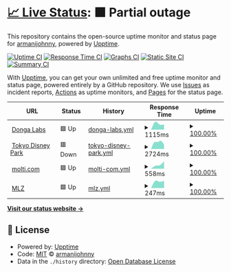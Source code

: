 # [📈 Live Status](https://armanijohnny.github.io/SiteUpptime): <!--live status--> **🟧 Partial outage**

This repository contains the open-source uptime monitor and status page for [armanijohnny](https://armanijohnny.github.io/SiteUpptime), powered by [Upptime](https://github.com/upptime/upptime).

[![Uptime CI](https://github.com/armanijohnny/SiteUpptime/workflows/Uptime%20CI/badge.svg)](https://github.com/upptime/upptime/actions?query=workflow%3A%22Uptime+CI%22)
[![Response Time CI](https://github.com/armanijohnny/SiteUpptime/workflows/Response%20Time%20CI/badge.svg)](https://github.com/upptime/upptime/actions?query=workflow%3A%22Response+Time+CI%22)
[![Graphs CI](https://github.com/armanijohnny/SiteUpptime/workflows/Graphs%20CI/badge.svg)](https://github.com/upptime/upptime/actions?query=workflow%3A%22Graphs+CI%22)
[![Static Site CI](https://github.com/armanijohnny/SiteUpptime/workflows/Static%20Site%20CI/badge.svg)](https://github.com/upptime/upptime/actions?query=workflow%3A%22Static+Site+CI%22)
[![Summary CI](https://github.com/armanijohnny/SiteUpptime/workflows/Summary%20CI/badge.svg)](https://github.com/upptime/upptime/actions?query=workflow%3A%22Summary+CI%22)

With [Upptime](https://upptime.js.org), you can get your own unlimited and free uptime monitor and status page, powered entirely by a GitHub repository. We use [Issues](https://github.com/armanijohnny/SiteUpptime/issues) as incident reports, [Actions](https://github.com/armanijohnny/SiteUpptime/actions) as uptime monitors, and [Pages](https://armanijohnny.github.io/SiteUpptime) for the status page.

<!--start: status pages-->
<!-- This summary is generated by Upptime (https://github.com/upptime/upptime) -->
<!-- Do not edit this manually, your changes will be overwritten -->
<!-- prettier-ignore -->
| URL | Status | History | Response Time | Uptime |
| --- | ------ | ------- | ------------- | ------ |
| <img alt="" src="https://favicons.githubusercontent.com/www.dongalabs.com" height="13"> [Donga Labs](http://www.dongalabs.com/) | 🟩 Up | [donga-labs.yml](https://github.com/armanijohnny/SiteUpptime/commits/HEAD/history/donga-labs.yml) | <details><summary><img alt="Response time graph" src="./graphs/donga-labs/response-time-week.png" height="20"> 1115ms</summary><br><a href="https://armanijohnny.github.io/SiteUpptime/history/donga-labs"><img alt="Response time 1115" src="https://img.shields.io/endpoint?url=https%3A%2F%2Fraw.githubusercontent.com%2Farmanijohnny%2FSiteUpptime%2FHEAD%2Fapi%2Fdonga-labs%2Fresponse-time.json"></a><br><a href="https://armanijohnny.github.io/SiteUpptime/history/donga-labs"><img alt="24-hour response time 1126" src="https://img.shields.io/endpoint?url=https%3A%2F%2Fraw.githubusercontent.com%2Farmanijohnny%2FSiteUpptime%2FHEAD%2Fapi%2Fdonga-labs%2Fresponse-time-day.json"></a><br><a href="https://armanijohnny.github.io/SiteUpptime/history/donga-labs"><img alt="7-day response time 1115" src="https://img.shields.io/endpoint?url=https%3A%2F%2Fraw.githubusercontent.com%2Farmanijohnny%2FSiteUpptime%2FHEAD%2Fapi%2Fdonga-labs%2Fresponse-time-week.json"></a><br><a href="https://armanijohnny.github.io/SiteUpptime/history/donga-labs"><img alt="30-day response time 1115" src="https://img.shields.io/endpoint?url=https%3A%2F%2Fraw.githubusercontent.com%2Farmanijohnny%2FSiteUpptime%2FHEAD%2Fapi%2Fdonga-labs%2Fresponse-time-month.json"></a><br><a href="https://armanijohnny.github.io/SiteUpptime/history/donga-labs"><img alt="1-year response time 1115" src="https://img.shields.io/endpoint?url=https%3A%2F%2Fraw.githubusercontent.com%2Farmanijohnny%2FSiteUpptime%2FHEAD%2Fapi%2Fdonga-labs%2Fresponse-time-year.json"></a></details> | <details><summary><a href="https://armanijohnny.github.io/SiteUpptime/history/donga-labs">100.00%</a></summary><a href="https://armanijohnny.github.io/SiteUpptime/history/donga-labs"><img alt="All-time uptime 100.00%" src="https://img.shields.io/endpoint?url=https%3A%2F%2Fraw.githubusercontent.com%2Farmanijohnny%2FSiteUpptime%2FHEAD%2Fapi%2Fdonga-labs%2Fuptime.json"></a><br><a href="https://armanijohnny.github.io/SiteUpptime/history/donga-labs"><img alt="24-hour uptime 100.00%" src="https://img.shields.io/endpoint?url=https%3A%2F%2Fraw.githubusercontent.com%2Farmanijohnny%2FSiteUpptime%2FHEAD%2Fapi%2Fdonga-labs%2Fuptime-day.json"></a><br><a href="https://armanijohnny.github.io/SiteUpptime/history/donga-labs"><img alt="7-day uptime 100.00%" src="https://img.shields.io/endpoint?url=https%3A%2F%2Fraw.githubusercontent.com%2Farmanijohnny%2FSiteUpptime%2FHEAD%2Fapi%2Fdonga-labs%2Fuptime-week.json"></a><br><a href="https://armanijohnny.github.io/SiteUpptime/history/donga-labs"><img alt="30-day uptime 100.00%" src="https://img.shields.io/endpoint?url=https%3A%2F%2Fraw.githubusercontent.com%2Farmanijohnny%2FSiteUpptime%2FHEAD%2Fapi%2Fdonga-labs%2Fuptime-month.json"></a><br><a href="https://armanijohnny.github.io/SiteUpptime/history/donga-labs"><img alt="1-year uptime 100.00%" src="https://img.shields.io/endpoint?url=https%3A%2F%2Fraw.githubusercontent.com%2Farmanijohnny%2FSiteUpptime%2FHEAD%2Fapi%2Fdonga-labs%2Fuptime-year.json"></a></details>
| <img alt="" src="https://favicons.githubusercontent.com/tokyodisneypark.com" height="13"> [Tokyo Disney Park](https://tokyodisneypark.com/) | 🟥 Down | [tokyo-disney-park.yml](https://github.com/armanijohnny/SiteUpptime/commits/HEAD/history/tokyo-disney-park.yml) | <details><summary><img alt="Response time graph" src="./graphs/tokyo-disney-park/response-time-week.png" height="20"> 2724ms</summary><br><a href="https://armanijohnny.github.io/SiteUpptime/history/tokyo-disney-park"><img alt="Response time 2724" src="https://img.shields.io/endpoint?url=https%3A%2F%2Fraw.githubusercontent.com%2Farmanijohnny%2FSiteUpptime%2FHEAD%2Fapi%2Ftokyo-disney-park%2Fresponse-time.json"></a><br><a href="https://armanijohnny.github.io/SiteUpptime/history/tokyo-disney-park"><img alt="24-hour response time 2899" src="https://img.shields.io/endpoint?url=https%3A%2F%2Fraw.githubusercontent.com%2Farmanijohnny%2FSiteUpptime%2FHEAD%2Fapi%2Ftokyo-disney-park%2Fresponse-time-day.json"></a><br><a href="https://armanijohnny.github.io/SiteUpptime/history/tokyo-disney-park"><img alt="7-day response time 2724" src="https://img.shields.io/endpoint?url=https%3A%2F%2Fraw.githubusercontent.com%2Farmanijohnny%2FSiteUpptime%2FHEAD%2Fapi%2Ftokyo-disney-park%2Fresponse-time-week.json"></a><br><a href="https://armanijohnny.github.io/SiteUpptime/history/tokyo-disney-park"><img alt="30-day response time 2724" src="https://img.shields.io/endpoint?url=https%3A%2F%2Fraw.githubusercontent.com%2Farmanijohnny%2FSiteUpptime%2FHEAD%2Fapi%2Ftokyo-disney-park%2Fresponse-time-month.json"></a><br><a href="https://armanijohnny.github.io/SiteUpptime/history/tokyo-disney-park"><img alt="1-year response time 2724" src="https://img.shields.io/endpoint?url=https%3A%2F%2Fraw.githubusercontent.com%2Farmanijohnny%2FSiteUpptime%2FHEAD%2Fapi%2Ftokyo-disney-park%2Fresponse-time-year.json"></a></details> | <details><summary><a href="https://armanijohnny.github.io/SiteUpptime/history/tokyo-disney-park">100.00%</a></summary><a href="https://armanijohnny.github.io/SiteUpptime/history/tokyo-disney-park"><img alt="All-time uptime 100.00%" src="https://img.shields.io/endpoint?url=https%3A%2F%2Fraw.githubusercontent.com%2Farmanijohnny%2FSiteUpptime%2FHEAD%2Fapi%2Ftokyo-disney-park%2Fuptime.json"></a><br><a href="https://armanijohnny.github.io/SiteUpptime/history/tokyo-disney-park"><img alt="24-hour uptime 100.00%" src="https://img.shields.io/endpoint?url=https%3A%2F%2Fraw.githubusercontent.com%2Farmanijohnny%2FSiteUpptime%2FHEAD%2Fapi%2Ftokyo-disney-park%2Fuptime-day.json"></a><br><a href="https://armanijohnny.github.io/SiteUpptime/history/tokyo-disney-park"><img alt="7-day uptime 100.00%" src="https://img.shields.io/endpoint?url=https%3A%2F%2Fraw.githubusercontent.com%2Farmanijohnny%2FSiteUpptime%2FHEAD%2Fapi%2Ftokyo-disney-park%2Fuptime-week.json"></a><br><a href="https://armanijohnny.github.io/SiteUpptime/history/tokyo-disney-park"><img alt="30-day uptime 100.00%" src="https://img.shields.io/endpoint?url=https%3A%2F%2Fraw.githubusercontent.com%2Farmanijohnny%2FSiteUpptime%2FHEAD%2Fapi%2Ftokyo-disney-park%2Fuptime-month.json"></a><br><a href="https://armanijohnny.github.io/SiteUpptime/history/tokyo-disney-park"><img alt="1-year uptime 100.00%" src="https://img.shields.io/endpoint?url=https%3A%2F%2Fraw.githubusercontent.com%2Farmanijohnny%2FSiteUpptime%2FHEAD%2Fapi%2Ftokyo-disney-park%2Fuptime-year.json"></a></details>
| <img alt="" src="https://favicons.githubusercontent.com/www.molti.com" height="13"> [molti.com](https://www.molti.com/) | 🟩 Up | [molti-com.yml](https://github.com/armanijohnny/SiteUpptime/commits/HEAD/history/molti-com.yml) | <details><summary><img alt="Response time graph" src="./graphs/molti-com/response-time-week.png" height="20"> 558ms</summary><br><a href="https://armanijohnny.github.io/SiteUpptime/history/molti-com"><img alt="Response time 558" src="https://img.shields.io/endpoint?url=https%3A%2F%2Fraw.githubusercontent.com%2Farmanijohnny%2FSiteUpptime%2FHEAD%2Fapi%2Fmolti-com%2Fresponse-time.json"></a><br><a href="https://armanijohnny.github.io/SiteUpptime/history/molti-com"><img alt="24-hour response time 361" src="https://img.shields.io/endpoint?url=https%3A%2F%2Fraw.githubusercontent.com%2Farmanijohnny%2FSiteUpptime%2FHEAD%2Fapi%2Fmolti-com%2Fresponse-time-day.json"></a><br><a href="https://armanijohnny.github.io/SiteUpptime/history/molti-com"><img alt="7-day response time 558" src="https://img.shields.io/endpoint?url=https%3A%2F%2Fraw.githubusercontent.com%2Farmanijohnny%2FSiteUpptime%2FHEAD%2Fapi%2Fmolti-com%2Fresponse-time-week.json"></a><br><a href="https://armanijohnny.github.io/SiteUpptime/history/molti-com"><img alt="30-day response time 558" src="https://img.shields.io/endpoint?url=https%3A%2F%2Fraw.githubusercontent.com%2Farmanijohnny%2FSiteUpptime%2FHEAD%2Fapi%2Fmolti-com%2Fresponse-time-month.json"></a><br><a href="https://armanijohnny.github.io/SiteUpptime/history/molti-com"><img alt="1-year response time 558" src="https://img.shields.io/endpoint?url=https%3A%2F%2Fraw.githubusercontent.com%2Farmanijohnny%2FSiteUpptime%2FHEAD%2Fapi%2Fmolti-com%2Fresponse-time-year.json"></a></details> | <details><summary><a href="https://armanijohnny.github.io/SiteUpptime/history/molti-com">100.00%</a></summary><a href="https://armanijohnny.github.io/SiteUpptime/history/molti-com"><img alt="All-time uptime 100.00%" src="https://img.shields.io/endpoint?url=https%3A%2F%2Fraw.githubusercontent.com%2Farmanijohnny%2FSiteUpptime%2FHEAD%2Fapi%2Fmolti-com%2Fuptime.json"></a><br><a href="https://armanijohnny.github.io/SiteUpptime/history/molti-com"><img alt="24-hour uptime 100.00%" src="https://img.shields.io/endpoint?url=https%3A%2F%2Fraw.githubusercontent.com%2Farmanijohnny%2FSiteUpptime%2FHEAD%2Fapi%2Fmolti-com%2Fuptime-day.json"></a><br><a href="https://armanijohnny.github.io/SiteUpptime/history/molti-com"><img alt="7-day uptime 100.00%" src="https://img.shields.io/endpoint?url=https%3A%2F%2Fraw.githubusercontent.com%2Farmanijohnny%2FSiteUpptime%2FHEAD%2Fapi%2Fmolti-com%2Fuptime-week.json"></a><br><a href="https://armanijohnny.github.io/SiteUpptime/history/molti-com"><img alt="30-day uptime 100.00%" src="https://img.shields.io/endpoint?url=https%3A%2F%2Fraw.githubusercontent.com%2Farmanijohnny%2FSiteUpptime%2FHEAD%2Fapi%2Fmolti-com%2Fuptime-month.json"></a><br><a href="https://armanijohnny.github.io/SiteUpptime/history/molti-com"><img alt="1-year uptime 100.00%" src="https://img.shields.io/endpoint?url=https%3A%2F%2Fraw.githubusercontent.com%2Farmanijohnny%2FSiteUpptime%2FHEAD%2Fapi%2Fmolti-com%2Fuptime-year.json"></a></details>
| <img alt="" src="https://favicons.githubusercontent.com/www.myloanzone.com" height="13"> [MLZ](https://www.myloanzone.com/) | 🟩 Up | [mlz.yml](https://github.com/armanijohnny/SiteUpptime/commits/HEAD/history/mlz.yml) | <details><summary><img alt="Response time graph" src="./graphs/mlz/response-time-week.png" height="20"> 247ms</summary><br><a href="https://armanijohnny.github.io/SiteUpptime/history/mlz"><img alt="Response time 247" src="https://img.shields.io/endpoint?url=https%3A%2F%2Fraw.githubusercontent.com%2Farmanijohnny%2FSiteUpptime%2FHEAD%2Fapi%2Fmlz%2Fresponse-time.json"></a><br><a href="https://armanijohnny.github.io/SiteUpptime/history/mlz"><img alt="24-hour response time 275" src="https://img.shields.io/endpoint?url=https%3A%2F%2Fraw.githubusercontent.com%2Farmanijohnny%2FSiteUpptime%2FHEAD%2Fapi%2Fmlz%2Fresponse-time-day.json"></a><br><a href="https://armanijohnny.github.io/SiteUpptime/history/mlz"><img alt="7-day response time 247" src="https://img.shields.io/endpoint?url=https%3A%2F%2Fraw.githubusercontent.com%2Farmanijohnny%2FSiteUpptime%2FHEAD%2Fapi%2Fmlz%2Fresponse-time-week.json"></a><br><a href="https://armanijohnny.github.io/SiteUpptime/history/mlz"><img alt="30-day response time 247" src="https://img.shields.io/endpoint?url=https%3A%2F%2Fraw.githubusercontent.com%2Farmanijohnny%2FSiteUpptime%2FHEAD%2Fapi%2Fmlz%2Fresponse-time-month.json"></a><br><a href="https://armanijohnny.github.io/SiteUpptime/history/mlz"><img alt="1-year response time 247" src="https://img.shields.io/endpoint?url=https%3A%2F%2Fraw.githubusercontent.com%2Farmanijohnny%2FSiteUpptime%2FHEAD%2Fapi%2Fmlz%2Fresponse-time-year.json"></a></details> | <details><summary><a href="https://armanijohnny.github.io/SiteUpptime/history/mlz">100.00%</a></summary><a href="https://armanijohnny.github.io/SiteUpptime/history/mlz"><img alt="All-time uptime 100.00%" src="https://img.shields.io/endpoint?url=https%3A%2F%2Fraw.githubusercontent.com%2Farmanijohnny%2FSiteUpptime%2FHEAD%2Fapi%2Fmlz%2Fuptime.json"></a><br><a href="https://armanijohnny.github.io/SiteUpptime/history/mlz"><img alt="24-hour uptime 100.00%" src="https://img.shields.io/endpoint?url=https%3A%2F%2Fraw.githubusercontent.com%2Farmanijohnny%2FSiteUpptime%2FHEAD%2Fapi%2Fmlz%2Fuptime-day.json"></a><br><a href="https://armanijohnny.github.io/SiteUpptime/history/mlz"><img alt="7-day uptime 100.00%" src="https://img.shields.io/endpoint?url=https%3A%2F%2Fraw.githubusercontent.com%2Farmanijohnny%2FSiteUpptime%2FHEAD%2Fapi%2Fmlz%2Fuptime-week.json"></a><br><a href="https://armanijohnny.github.io/SiteUpptime/history/mlz"><img alt="30-day uptime 100.00%" src="https://img.shields.io/endpoint?url=https%3A%2F%2Fraw.githubusercontent.com%2Farmanijohnny%2FSiteUpptime%2FHEAD%2Fapi%2Fmlz%2Fuptime-month.json"></a><br><a href="https://armanijohnny.github.io/SiteUpptime/history/mlz"><img alt="1-year uptime 100.00%" src="https://img.shields.io/endpoint?url=https%3A%2F%2Fraw.githubusercontent.com%2Farmanijohnny%2FSiteUpptime%2FHEAD%2Fapi%2Fmlz%2Fuptime-year.json"></a></details>

<!--end: status pages-->

[**Visit our status website →**](https://armanijohnny.github.io/SiteUpptime)

## 📄 License

- Powered by: [Upptime](https://github.com/upptime/upptime)
- Code: [MIT](./LICENSE) © [armanijohnny](https://armanijohnny.github.io/SiteUpptime)
- Data in the `./history` directory: [Open Database License](https://opendatacommons.org/licenses/odbl/1-0/)
